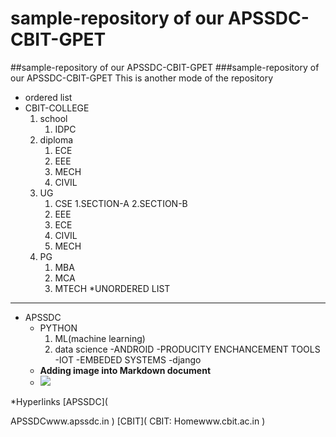 # sample-repository of our APSSDC-CBIT-GPET
##sample-repository of our APSSDC-CBIT-GPET
###sample-repository of our APSSDC-CBIT-GPET
This is another mode of the repository
* ordered list
* CBIT-COLLEGE
  1. school
      1. IDPC
  2. diploma
      1. ECE
      2. EEE
      3. MECH
      4. CIVIL
  5. UG
      1. CSE
         1.SECTION-A
         2.SECTION-B
      2. EEE
      3. ECE
      4. CIVIL
      5. MECH
  7. PG
     1. MBA
     2. MCA
     3. MTECH
*UNORDERED LIST
-------------------------------------------------------------------------------------------------------------------------------------
* APSSDC
  - PYTHON
      1. ML(machine learning)
      2. data science
  -ANDROID
  -PRODUCITY ENCHANCEMENT TOOLS
  -IOT
  -EMBEDED SYSTEMS
  -django
  * **Adding image into Markdown document**
  * <img src="https://resultsnew.com/wp-content/uploads/2018/03/CBIT-VBIT-Proddatur-Admissions.jpg">
*Hyperlinks
    [APSSDC](

APSSDCwww.apssdc.in
)
    [CBIT](
CBIT: Homewww.cbit.ac.in
)
